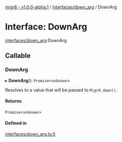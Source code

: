 [migr8 - v1.0.0-alpha.1](../README.md) / [interfaces/down_arg](../modules/interfaces_down_arg.md) / DownArg

# Interface: DownArg

[interfaces/down_arg](../modules/interfaces_down_arg.md).DownArg

## Callable

### DownArg

▸ **DownArg**(): `Promise`<`unknown`\>

Resolves to a value that will be passed to `Migr8.down()`.

#### Returns

`Promise`<`unknown`\>

#### Defined in

[interfaces/down_arg.ts:5](https://github.com/prasadrajandran/migr8/blob/cdd896d/src/interfaces/down_arg.ts#L5)
